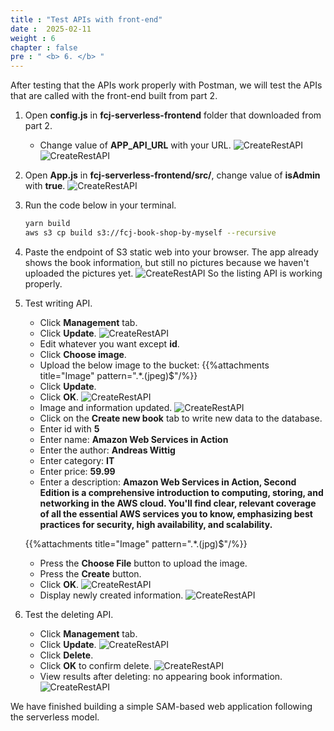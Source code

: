 ```yaml
---
title : "Test APIs with front-end"
date :  2025-02-11
weight : 6
chapter : false
pre : " <b> 6. </b> "
---
```

After testing that the APIs work properly with Postman, we will test the APIs that are called with the front-end built from part 2.

1. Open **config.js** in **fcj-serverless-frontend** folder that downloaded from part 2.
    - Change value of **APP_API_URL** with your URL.
![CreateRestAPI](/images/temp/1/91.png?width=90pc)
![CreateRestAPI](/images/temp/1/92.png?width=90pc)

2. Open **App.js** in **fcj-serverless-frontend/src/**, change value of **isAdmin** with **true**.
![CreateRestAPI](/images/temp/1/93.png?width=90pc)

3. Run the code below in your terminal.

    ```bash
    yarn build
    aws s3 cp build s3://fcj-book-shop-by-myself --recursive
    ```

4. Paste the endpoint of S3 static web into your browser. The app already shows the book information, but still no pictures because we haven't uploaded the pictures yet.
![CreateRestAPI](/images/temp/1/94.png?width=90pc)
So the listing API is working properly.

5. Test writing API.
    - Click **Management** tab.
    - Click **Update**.
  ![CreateRestAPI](/images/temp/1/95.png?width=90pc)
    - Edit whatever you want except **id**.
    - Click **Choose image**.
    - Upload the below image to the bucket:
    {{%attachments title="Image" pattern=".*\.(jpeg)$"/%}}
    - Click **Update**.
    - Click **OK**.
  ![CreateRestAPI](/images/temp/1/96.png?width=90pc)
    - Image and information updated.
  ![CreateRestAPI](/images/temp/1/97.png?width=90pc)
    - Click on the **Create new book** tab to write new data to the database.
    - Enter id with **5**
    - Enter name: **Amazon Web Services in Action**
    - Enter the author: **Andreas Wittig**
    - Enter category: **IT**
    - Enter price: **59.99**
    - Enter a description: **Amazon Web Services in Action, Second Edition is a comprehensive introduction to computing, storing, and networking in the AWS cloud. You'll find clear, relevant coverage of all the essential AWS services you to know, emphasizing best practices for security, high availability, and scalability.**

    {{%attachments title="Image" pattern=".*\.(jpg)$"/%}}

    - Press the **Choose File** button to upload the image.
    - Press the **Create** button.
    - Click **OK**.
  ![CreateRestAPI](/images/temp/1/90.png?width=90pc)
    - Display newly created information.
  ![CreateRestAPI](/images/temp/1/99.png?width=90pc)

6. Test the deleting API.
    - Click **Management** tab.
    - Click **Update**.
  ![CreateRestAPI](/images/temp/1/100.png?width=90pc)
    - Click **Delete**.
    - Click **OK** to confirm delete.
  ![CreateRestAPI](/images/temp/1/101.png?width=90pc)
    - View results after deleting: no appearing book information.
  ![CreateRestAPI](/images/temp/1/102.png?width=90pc)
  
We have finished building a simple SAM-based web application following the serverless model.
